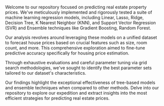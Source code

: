 
Welcome to our repository focused on predicting real estate property prices. We've meticulously implemented and rigorously tested a suite of machine learning regression models, including Linear, Lasso, Ridge, Decision Tree, K Nearest Neighbor (KNN), and Support Vector Regression (SVR) and Ensemble techniques like Gradient Boosting, Random Forest.

Our analysis revolves around leveraging these models on a unified dataset to forecast house prices based on crucial features such as size, room count, and more. This comprehensive exploration aimed to fine-tune predictive accuracy specifically for housing price estimation.

Through exhaustive evaluations and careful parameter tuning via grid search methodologies, we've sought to identify the best parameter sets tailored to our dataset's characteristics.

Our findings highlight the exceptional effectiveness of tree-based models and ensemble techniques when compared to other methods. Delve into our repository to explore our expedition and extract insights into the most efficient strategies for predicting real estate prices.
